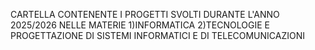 CARTELLA CONTENENTE I PROGETTI SVOLTI DURANTE L'ANNO 2025/2026 NELLE MATERIE 1)INFORMATICA 2)TECNOLOGIE E PROGETTAZIONE DI SISTEMI INFORMATICI E DI TELECOMUNICAZIONI
